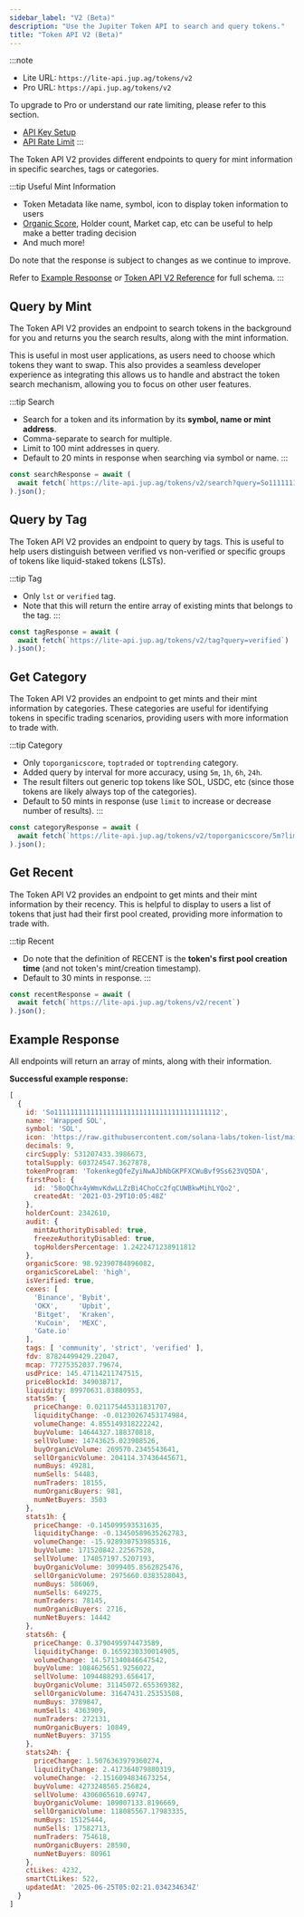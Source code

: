 ```yaml
---
sidebar_label: "V2 (Beta)"
description: "Use the Jupiter Token API to search and query tokens."
title: "Token API V2 (Beta)"
---
```


<head>
    <title>V2</title>
    <meta name="twitter:card" content="summary" />
</head>

:::note
- Lite URL: `https://lite-api.jup.ag/tokens/v2`
- Pro URL: `https://api.jup.ag/tokens/v2`

To upgrade to Pro or understand our rate limiting, please refer to this section.
- [API Key Setup](/docs/api-setup)
- [API Rate Limit](/docs/api-rate-limit)
:::

The Token API V2 provides different endpoints to query for mint information in specific searches, tags or categories.

:::tip Useful Mint Information
- Token Metadata like name, symbol, icon to display token information to users
- [Organic Score](/docs/token-api/organic-score), Holder count, Market cap, etc can be useful to help make a better trading decision
- And much more!

Do note that the response is subject to changes as we continue to improve.

Refer to [Example Response](#example-response) or [Token API V2 Reference](/docs/api/token-api/v2) for full schema.
:::

## Query by Mint

The Token API V2 provides an endpoint to search tokens in the background for you and returns you the search results, along with the mint information.

This is useful in most user applications, as users need to choose which tokens they want to swap. This also provides a seamless developer experience as integrating this allows us to handle and abstract the token search mechanism, allowing you to focus on other user features.

:::tip Search 
- Search for a token and its information by its **symbol, name or mint address**.
- Comma-separate to search for multiple.
- Limit to 100 mint addresses in query.
- Default to 20 mints in response when searching via symbol or name.
:::

```jsx
const searchResponse = await (
  await fetch(`https://lite-api.jup.ag/tokens/v2/search?query=So11111111111111111111111111111111111111112`)
).json();
```

## Query by Tag

The Token API V2 provides an endpoint to query by tags. This is useful to help users distinguish between verified vs non-verified or specific groups of tokens like liquid-staked tokens (LSTs).

:::tip Tag
- Only `lst` or `verified` tag.
- Note that this will return the entire array of existing mints that belongs to the tag.
:::

```jsx
const tagResponse = await (
  await fetch(`https://lite-api.jup.ag/tokens/v2/tag?query=verified`)
).json();
```

## Get Category

The Token API V2 provides an endpoint to get mints and their mint information by categories. These categories are useful for identifying tokens in specific trading scenarios, providing users with more information to trade with.

:::tip Category
- Only `toporganicscore`, `toptraded` or `toptrending` category.
- Added query by interval for more accuracy, using `5m`, `1h`, `6h`, `24h`.
- The result filters out generic top tokens like SOL, USDC, etc (since those tokens are likely always top of the categories).
- Default to 50 mints in response (use `limit` to increase or decrease number of results).
:::

```jsx
const categoryResponse = await (
  await fetch(`https://lite-api.jup.ag/tokens/v2/toporganicscore/5m?limit=100`)
).json();
```

## Get Recent

The Token API V2 provides an endpoint to get mints and their mint information by their recency. This is helpful to display to users a list of tokens that just had their first pool created, providing more information to trade with.

:::tip Recent
- Do note that the definition of RECENT is the **token's first pool creation time** (and not token's mint/creation timestamp).
- Default to 30 mints in response.
:::

```jsx
const recentResponse = await (
  await fetch(`https://lite-api.jup.ag/tokens/v2/recent`)
).json();
```

## Example Response

All endpoints will return an array of mints, along with their information.

**Successful example response:**

```jsx
[
  {
    id: 'So11111111111111111111111111111111111111112',
    name: 'Wrapped SOL',
    symbol: 'SOL',
    icon: 'https://raw.githubusercontent.com/solana-labs/token-list/main/assets/mainnet/So11111111111111111111111111111111111111112/logo.png',
    decimals: 9,
    circSupply: 531207433.3986673,
    totalSupply: 603724547.3627878,
    tokenProgram: 'TokenkegQfeZyiNwAJbNbGKPFXCWuBvf9Ss623VQ5DA',
    firstPool: {
      id: '58oQChx4yWmvKdwLLZzBi4ChoCc2fqCUWBkwMihLYQo2',
      createdAt: '2021-03-29T10:05:48Z'
    },
    holderCount: 2342610,
    audit: {
      mintAuthorityDisabled: true,
      freezeAuthorityDisabled: true,
      topHoldersPercentage: 1.2422471238911812
    },
    organicScore: 98.92390784896082,
    organicScoreLabel: 'high',
    isVerified: true,
    cexes: [
      'Binance', 'Bybit',
      'OKX',     'Upbit',
      'Bitget',  'Kraken',
      'KuCoin',  'MEXC',
      'Gate.io'
    ],
    tags: [ 'community', 'strict', 'verified' ],
    fdv: 87824499429.22047,
    mcap: 77275352037.79674,
    usdPrice: 145.47114211747515,
    priceBlockId: 349038717,
    liquidity: 89970631.83880953,
    stats5m: {
      priceChange: 0.021175445311831707,
      liquidityChange: -0.01230267453174984,
      volumeChange: 4.855149318222242,
      buyVolume: 14644327.188370818,
      sellVolume: 14743625.023908526,
      buyOrganicVolume: 269570.2345543641,
      sellOrganicVolume: 204114.37436445671,
      numBuys: 49281,
      numSells: 54483,
      numTraders: 18155,
      numOrganicBuyers: 981,
      numNetBuyers: 3503
    },
    stats1h: {
      priceChange: -0.145099593531635,
      liquidityChange: -0.13450589635262783,
      volumeChange: -15.928930753985316,
      buyVolume: 171520842.22567528,
      sellVolume: 174057197.5207193,
      buyOrganicVolume: 3099405.8562825476,
      sellOrganicVolume: 2975660.0383528043,
      numBuys: 586069,
      numSells: 649275,
      numTraders: 78145,
      numOrganicBuyers: 2716,
      numNetBuyers: 14442
    },
    stats6h: {
      priceChange: 0.3790495974473589,
      liquidityChange: 0.1659230330014905,
      volumeChange: 14.571340846647542,
      buyVolume: 1084625651.9256022,
      sellVolume: 1094488293.656417,
      buyOrganicVolume: 31145072.655369382,
      sellOrganicVolume: 31647431.25353508,
      numBuys: 3789847,
      numSells: 4363909,
      numTraders: 272131,
      numOrganicBuyers: 10849,
      numNetBuyers: 37155
    },
    stats24h: {
      priceChange: 1.5076363979360274,
      liquidityChange: 2.417364079880319,
      volumeChange: -2.1516094834673254,
      buyVolume: 4273248565.256824,
      sellVolume: 4306065610.69747,
      buyOrganicVolume: 109007133.8196669,
      sellOrganicVolume: 118085567.17983335,
      numBuys: 15125444,
      numSells: 17582713,
      numTraders: 754618,
      numOrganicBuyers: 28590,
      numNetBuyers: 80961
    },
    ctLikes: 4232,
    smartCtLikes: 522,
    updatedAt: '2025-06-25T05:02:21.034234634Z'
  }
]
```
